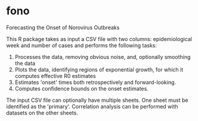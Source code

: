 # fono
Forecasting the Onset of Norovirus Outbreaks

This R package takes as input a CSV file with two columns: epidemiological week and number of cases and performs the following tasks: 
1. Processes the data, removing obvious noise, and, optionally smoothing the data
2. Plots the data, identifying regions of exponential growth, for which it computes effective R0 estimates
3. Estimates 'onset' times both retrospectively and forward-looking.
4. Computes confidence bounds on the onset estimates.

The input CSV file can optionally have multiple sheets. One sheet must be identified as the 'primary'. Correlation analysis can be performed with datasets on the other sheets. 

